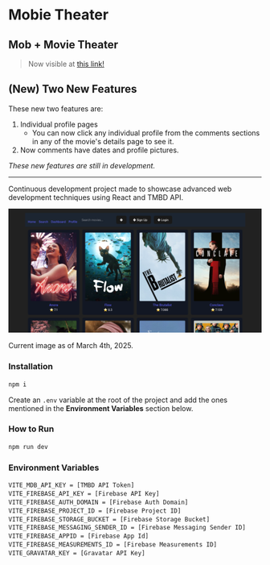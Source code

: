 # Mobie Theater

## Mob + Movie Theater

> Now visible at [this link!](https://mobietheater.vercel.app/)

## (New) Two New Features

These new two features are:

1. Individual profile pages
   - You can now click any individual profile from the comments sections in any of the movie's details page to see it.
2. Now comments have dates and profile pictures.

_These new features are still in development._

---

Continuous development project made to showcase advanced web development techniques using React and TMBD API.

![This is an example](./assets/screenshot.png)

Current image as of March 4th, 2025.

### Installation

```bash
npm i
```

Create an `.env` variable at the root of the project and add the ones mentioned in the **Environment Variables** section below.

### How to Run

```bash
npm run dev
```

### Environment Variables

```bash
VITE_MDB_API_KEY = [TMBD API Token]
VITE_FIREBASE_API_KEY = [Firebase API Key]
VITE_FIREBASE_AUTH_DOMAIN = [Firebase Auth Domain]
VITE_FIREBASE_PROJECT_ID = [Firebase Project ID]
VITE_FIREBASE_STORAGE_BUCKET = [Firebase Storage Bucket]
VITE_FIREBASE_MESSAGING_SENDER_ID = [Firebase Messaging Sender ID]
VITE_FIREBASE_APPID = [Firebase App Id]
VITE_FIREBASE_MEASUREMENTS_ID = [Firebase Measurements ID]
VITE_GRAVATAR_KEY = [Gravatar API Key]
```
